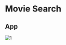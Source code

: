 # Movie Search

## App
![1](https://github.com/ldizon8/iOS-Development/blob/master/Movie%20Search/Movie%20Search/1.png)

